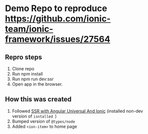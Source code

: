 
# Demo Repo to reproduce https://github.com/ionic-team/ionic-framework/issues/27564

## Repro steps

1. Clone repo
2. Run npm install
3. Run npm run dev:ssr
4. Open app in the browser.

## How this was created

1. Followed [SSR with Angular Universal And Ionic](https://ionic.io/blog/ssr-with-angular-universal-and-ionic) (installed non-dev version of `isntalled `)
2. Bumped version of `@types/node`
3. Added `<ion-item>` to home page